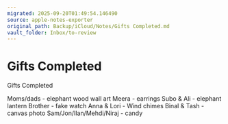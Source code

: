 ```yaml
---
migrated: 2025-09-20T01:49:54.146490
source: apple-notes-exporter
original_path: Backup/iCloud/Notes/Gifts Completed.md
vault_folder: Inbox/to-review
---
```

# Gifts Completed



Gifts Completed 

Moms/dads - elephant wood wall art
Meera - earrings
Subo & Ali - elephant lantern
Brother - fake watch
Anna & Lori - Wind chimes 
Binal & Tash - canvas photo
Sam/Jon/Ilan/Mehdi/Niraj - candy
